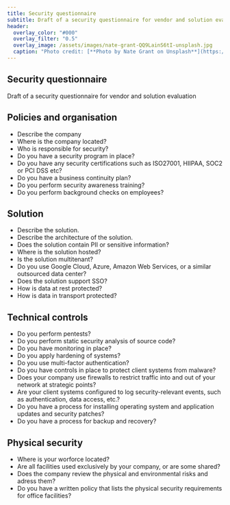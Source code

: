 ```yaml
---
title: Security questionnaire
subtitle: Draft of a security questionnaire for vendor and solution evaluation
header:
  overlay_color: "#000"
  overlay_filter: "0.5"
  overlay_image: /assets/images/nate-grant-QQ9LainS6tI-unsplash.jpg
  caption: "Photo credit: [**Photo by Nate Grant on Unsplash**](https://unsplash.com)"
---
```

 
 
## Security questionnaire
Draft of a security questionnaire for vendor and solution evaluation
## Policies and organisation 
* Describe the company
* Where is the company located?
* Who is responsible for security?
* Do you have a security program in place?
* Do you have any security certifications such as ISO27001, HIIPAA, SOC2 or PCI DSS etc?
* Do you have a business continuity plan?
* Do you perform security awareness training?
* Do you perform background checks on employees?

## Solution
* Describe the solution.
* Describe the architecture of the solution.
* Does the solution contain PII or sensitive information?
* Where is the solution hosted?
* Is the solution multitenant?
* Do you use Google Cloud, Azure, Amazon Web Services, or a similar outsourced data center?
* Does the solution support SSO?
* How is data at rest protected?
* How is data in transport protected?

## Technical controls 
* Do you perform pentests?
* Do you perform static security analysis of source code?
* Do you have monitoring in place?
* Do you apply hardening of systems?
* Do you use multi-factor authentication?
* Do you have controls in place to protect client systems from malware?
* Does your company use firewalls to restrict traffic into and out of your network at strategic points?
* Are your client systems configured to log security-relevant events, such as authentication, data access, etc.?
* Do you have a process for installing operating system and application updates and security patches?
* Do you have a process for backup and recovery?

## Physical security
* Where is your worforce located?
* Are all facilities used exclusively by your company, or are some shared?
* Does the company review the physical and environmental risks and adress them?
* Do you have a written policy that lists the physical security requirements for office facilities?
